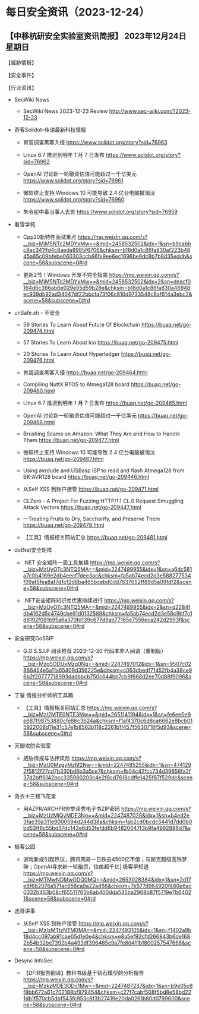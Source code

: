 # 每日安全资讯（2023-12-24）

【中移杭研安全实验室资讯简报】
2023年12月24日 星期日
---------------------------
【威胁情报】

【安全事件】

【行业资讯】

- SecWiki News
  - SecWiki News 2023-12-23 Review
http://www.sec-wiki.com/?2023-12-23

- 奇客Solidot–传递最新科技情报
  - 育碧调查黑客入侵
https://www.solidot.org/story?sid=76963

  - Linux 6.7 推迟到明年 1 月 7 日发布
https://www.solidot.org/story?sid=76962

  - OpenAI 讨论新一轮融资估值可能超过一千亿美元
https://www.solidot.org/story?sid=76961

  - 微软终止支持 Windows 10 可能导致 2.4 亿台电脑被淘汰
https://www.solidot.org/story?sid=76960

  - 朱令铊中毒当事人去世
https://www.solidot.org/story?sid=76959

- 看雪学苑
  - Cpp20新特性面试重点
https://mp.weixin.qq.com/s?__biz=MjM5NTc2MDYxMw==&mid=2458532502&idx=1&sn=b9cabbc8ec341ffd4c8aeda8985f6706&chksm=b18d0a1c86fa830af223b4845a65c09bfebe060303ccb66fe9ee6ec1696be9dc8b7b8d35eddb&scene=58&subscene=0#rd

  - 更新2节！Windows 开发不完全指南
https://mp.weixin.qq.com/s?__biz=MjM5NTc2MDYxMw==&mid=2458532502&idx=2&sn=deacf0164d6c366ab6e029e65d59b28e&chksm=b18d0a1c86fa830a46948ec939db92ad34047df22bbcfa73f06c810d9733548c8af614a3ebc2&scene=58&subscene=0#rd

- unSafe.sh - 不安全
  - 59 Stories To Learn About Future Of Blockchain
https://buaq.net/go-209474.html

  - 57 Stories To Learn About Ico
https://buaq.net/go-209475.html

  - 20 Stories To Learn About Hyperledger
https://buaq.net/go-209476.html

  - 育碧调查黑客入侵
https://buaq.net/go-209464.html

  - Compiling NuttX RTOS to Atmega128 board
https://buaq.net/go-209460.html

  - Linux 6.7 推迟到明年 1 月 7 日发布
https://buaq.net/go-209465.html

  - OpenAI 讨论新一轮融资估值可能超过一千亿美元
https://buaq.net/go-209466.html

  - Brushing Scams on Amazon: What They Are and How to Handle Them
https://buaq.net/go-209477.html

  - 微软终止支持 Windows 10 可能导致 2.4 亿台电脑被淘汰
https://buaq.net/go-209467.html

  - Using avrdude and USBasp ISP to read and flash Atmega128 from BK-AVR128 board
https://buaq.net/go-209446.html

  - 从Self XSS 到账户接管
https://buaq.net/go-209471.html

  - CLZero - A Project For Fuzzing HTTP/1.1 CL.0 Request Smuggling Attack Vectors
https://buaq.net/go-209447.html

  - —Treating Fruits to Dry, Saccharify, and Preserve Them
https://buaq.net/go-209478.html

  - 【工具】情报相关网站汇总
https://buaq.net/go-209481.html

- dotNet安全矩阵
  - .NET 安全矩阵一周工具集锦
https://mp.weixin.qq.com/s?__biz=MzUyOTc3NTQ5MA==&mid=2247489955&idx=1&sn=a6dc581a7c0b4169e2db4eecf7dee3ac&chksm=fa5ab74ecd2d3e588277534f09af5fea8af7d1cf2d8ba465bcebd0dd7637052ff89d5a09fdf2&scene=58&subscene=0#rd

  - .NET安全矩阵知识库优惠持续进行
https://mp.weixin.qq.com/s?__biz=MzUyOTc3NTQ5MA==&mid=2247489955&idx=2&sn=d2284fdb4162d5c4749cbe91d0132588&chksm=fa5ab74ecd2d3e58c9bf7c1d6192f081b95a6a370fd139c677d9ab77165e7556eca242d2993f&scene=58&subscene=0#rd

- 安全研究GoSSIP
  - G.O.S.S.I.P 阅读推荐 2023-12-20 代码本非人间语（重制版）
https://mp.weixin.qq.com/s?__biz=Mzg5ODUxMzg0Ng==&mid=2247497012&idx=1&sn=9507c02886454e5a11a65409d356225e&chksm=c063dbedf71452fb4a38ce96b2f20777718993dadbbcb750c644bb7cb9f668d2ee70d88f9096&scene=58&subscene=0#rd

- 丁爸 情报分析师的工具箱
  - 【工具】情报相关网站汇总
https://mp.weixin.qq.com/s?__biz=MzI2MTE0NTE3Mw==&mid=2651141194&idx=1&sn=fe6ee0e9e687f98753880cfe86c3b24a&chksm=f1af4370c6d8ca6662e8bcb015922008d11e31c57e1b8562b118c2261b1f457f5630718f5d93&scene=58&subscene=0#rd

- 天御攻防实验室
  - 威胁情报与法律风险
https://mp.weixin.qq.com/s?__biz=MzU0MzgyMzM2Nw==&mid=2247485255&idx=1&sn=4741292f5812f27cd7b330bd8b3a5ce7&chksm=fb04c42fcc734d39856fa2f37d2bff6142bcc335980203c4e2f8cd7618cdffe1425f87f529dc&scene=58&subscene=0#rd

- 青衣十三楼飞花堂
  - 用AZPR/ARCHPR穷举读秀电子书ZIP密码
https://mp.weixin.qq.com/s?__biz=MzUzMjQyMDE3Ng==&mid=2247487028&idx=1&sn=b4ed2e3fae39a311e9000594d244d38a&chksm=fab2cd0bcdc5441d7dd0b0bd53ff6c55bd37dc142e6d53fefdd6b94820047f3b9fa4992886d7&scene=58&subscene=0#rd

- 极客公园
  - 游戏新规引起热议，腾讯网易一日跌去4500亿市值；马斯克超级高铁梦碎；OpenAI寻求新一轮融资，估值超千亿| 极客早知道
https://mp.weixin.qq.com/s?__biz=MTMwNDMwODQ0MQ==&mid=2653028384&idx=1&sn=2d17e8f6b2076a571ac658ca9a22a456&chksm=7e577d964920f480e6ac0332b453b08cf65511765b6ab400dda535ba2968b87f5719e7b64021&scene=58&subscene=0#rd

- 迪哥讲事
  - 从Self XSS 到账户接管
https://mp.weixin.qq.com/s?__biz=MzIzMTIzNTM0MA==&mid=2247493105&idx=1&sn=f1402a8b18d4cc097ab91cae05d1e0e4&chksm=e8a5ef92dfd266843b6de1682b54b32be7392b4a493df396485e9a7fe8d411b1800257547668&scene=58&subscene=0#rd

- Desync InfoSec
  - 【DFIR报告翻译】教科书级基于钻石模型的分析报告
https://mp.weixin.qq.com/s?__biz=MzkzMDE3ODc1Mw==&mid=2247487237&idx=1&sn=b9e05c8f8bb672a61c702188bf979454&chksm=c27f7cabf508f5bd8e58bd221db1f570cb5dbf543fc953c8f3b27419e20da0261b80d0799600&scene=58&subscene=0#rd


